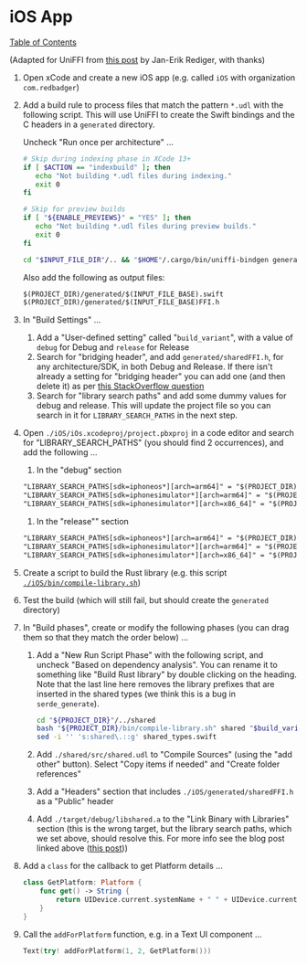 # iOS App

[Table of Contents](./new-project.md)

(Adapted for UniFFI from [this post](https://blog.mozilla.org/data/2022/01/31/this-week-in-glean-building-and-deploying-a-rust-library-on-ios/) by Jan-Erik Rediger, with thanks)

1. Open xCode and create a new iOS app (e.g. called `iOS` with organization `com.redbadger`)

1. Add a build rule to process files that match the pattern `*.udl` with the following script.
   This will use UniFFI to create the Swift bindings and the C headers in a `generated` directory.

   Uncheck "Run once per architecture" ...

   ```bash
   # Skip during indexing phase in XCode 13+
   if [ $ACTION == "indexbuild" ]; then
      echo "Not building *.udl files during indexing."
      exit 0
   fi

   # Skip for preview builds
   if [ "${ENABLE_PREVIEWS}" = "YES" ]; then
      echo "Not building *.udl files during preview builds."
      exit 0
   fi

   cd "$INPUT_FILE_DIR"/.. && "$HOME"/.cargo/bin/uniffi-bindgen generate src/"$INPUT_FILE_NAME" --language swift --out-dir "$PROJECT_DIR/generated"
   ```

   Also add the following as output files:

   ```txt
   $(PROJECT_DIR)/generated/$(INPUT_FILE_BASE).swift
   $(PROJECT_DIR)/generated/$(INPUT_FILE_BASE)FFI.h
   ```

1. In "Build Settings" ...

   1. Add a "User-defined setting" called "`build_variant`", with a value of `debug` for Debug and `release` for Release
   1. Search for "bridging header", and add `generated/sharedFFI.h`, for any architecture/SDK, in both Debug and Release.
      If there isn't already a setting for "bridging header" you can add one (and then delete it) as per [this StackOverflow question](https://stackoverflow.com/questions/41787935/how-to-use-objective-c-bridging-header-in-a-swift-project/41788055#41788055)
   1. Search for "library search paths" and add some dummy values for debug and release.
      This will update the project file so you can search in it for `LIBRARY_SEARCH_PATHS` in the next step.

1. Open `./iOS/iOs.xcodeproj/project.pbxproj` in a code editor and search for "LIBRARY_SEARCH_PATHS" (you should find 2 occurrences), and add the following ...

   1. In the "debug" section

   ```txt
   "LIBRARY_SEARCH_PATHS[sdk=iphoneos*][arch=arm64]" = "$(PROJECT_DIR)/../target/aarch64-apple-ios/debug";
   "LIBRARY_SEARCH_PATHS[sdk=iphonesimulator*][arch=arm64]" = "$(PROJECT_DIR)/../target/aarch64-apple-ios-sim/debug";
   "LIBRARY_SEARCH_PATHS[sdk=iphonesimulator*][arch=x86_64]" = "$(PROJECT_DIR)/../target/x86_64-apple-ios/debug";
   ```

   1. In the "release"" section

   ```txt
   "LIBRARY_SEARCH_PATHS[sdk=iphoneos*][arch=arm64]" = "$(PROJECT_DIR)/../target/aarch64-apple-ios/release";
   "LIBRARY_SEARCH_PATHS[sdk=iphonesimulator*][arch=arm64]" = "$(PROJECT_DIR)/../target/aarch64-apple-ios-sim/release";
   "LIBRARY_SEARCH_PATHS[sdk=iphonesimulator*][arch=x86_64]" = "$(PROJECT_DIR)/../target/x86_64-apple-ios/release";
   ```

1. Create a script to build the Rust library (e.g. this script [`./iOS/bin/compile-library.sh`](../iOS/bin/compile-library.sh))
1. Test the build (which will still fail, but should create the `generated` directory)
1. In "Build phases", create or modify the following phases (you can drag them so that they match the order below) ...

   1. Add a "New Run Script Phase" with the following script, and uncheck "Based on dependency analysis".
      You can rename it to something like "Build Rust library" by double clicking on the heading. Note that the last line here
      removes the library prefixes that are inserted in the shared types (we think this is a bug in `serde_generate`).

      ```sh
      cd "${PROJECT_DIR}"/../shared
      bash "${PROJECT_DIR}/bin/compile-library.sh" shared "$build_variant"
      sed -i '' 's:shared\.::g' shared_types.swift
      ```

   1. Add `./shared/src/shared.udl` to "Compile Sources" (using the "add other" button).
      Select "Copy items if needed" and "Create folder references"
   1. Add a "Headers" section that includes `./iOS/generated/sharedFFI.h` as a "Public" header
   1. Add `./target/debug/libshared.a` to the "Link Binary with Libraries" section (this is the wrong target, but the library search paths, which we set above, should resolve this.
      For more info see the blog post linked above ([this post](https://blog.mozilla.org/data/2022/01/31/this-week-in-glean-building-and-deploying-a-rust-library-on-ios/)))

1. Add a `class` for the callback to get Platform details ...

   ```swift
   class GetPlatform: Platform {
       func get() -> String {
           return UIDevice.current.systemName + " " + UIDevice.current.systemVersion
       }
   }
   ```

1. Call the `addForPlatform` function, e.g. in a Text UI component ...

   ```swift
   Text(try! addForPlatform(1, 2, GetPlatform()))
   ```
